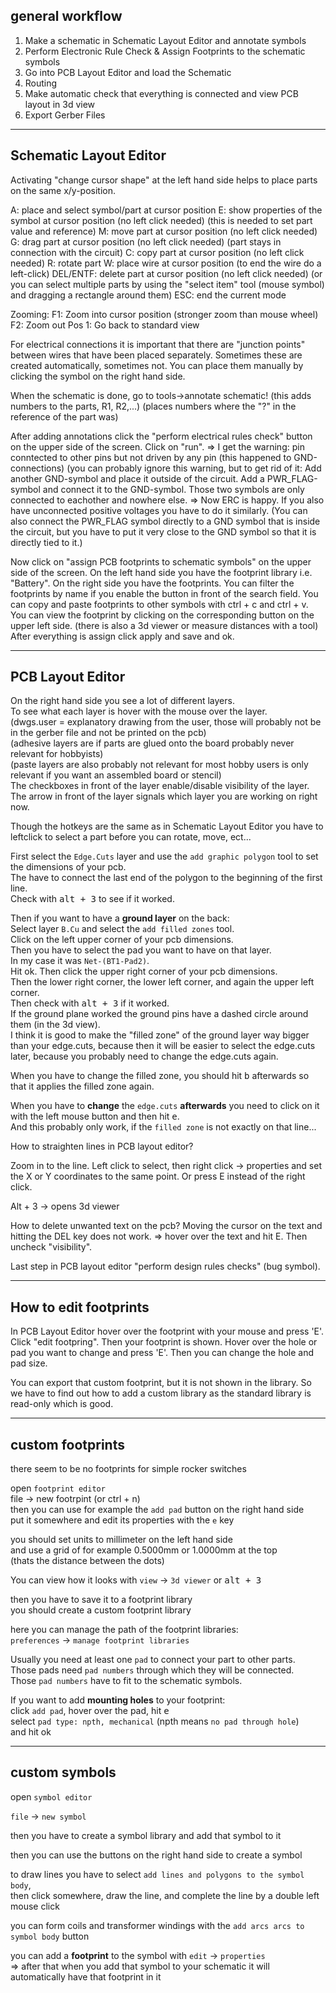 ## general workflow

1. Make a schematic in Schematic Layout Editor and annotate symbols
1. Perform Electronic Rule Check & Assign Footprints to the schematic symbols
1. Go into PCB Layout Editor and load the Schematic
1. Routing
1. Make automatic check that everything is connected and view PCB layout in 3d view
1. Export Gerber Files

***
## Schematic Layout Editor

Activating "change cursor shape" at the left hand side helps to place parts on the same x/y-position.

A: place and select symbol/part at cursor position
E: show properties of the symbol at cursor position (no left click needed)
(this is needed to set part value and reference)
M: move part at cursor position (no left click needed)
G: drag part at cursor position (no left click needed) (part stays in connection with the circuit)
C: copy part at cursor position (no left click needed)
R: rotate part
W: place wire at cursor position (to end the wire do a left-click)
DEL/ENTF: delete part at cursor position (no left click needed)
(or you can select multiple parts by using the "select item" tool (mouse symbol)
and dragging a rectangle around them)
ESC: end the current mode


Zooming:
F1: Zoom into cursor position (stronger zoom than mouse wheel)
F2: Zoom out
Pos 1: Go back to standard view

For electrical connections it is important that there are "junction points" between wires
that have been placed separately. Sometimes these are created automatically, sometimes not.
You can place them manually by clicking the symbol on the right hand side.

When the schematic is done, go to tools->annotate schematic!
(this adds numbers to the parts, R1, R2,...)
(places numbers where the "?" in the reference of the part was)

After adding annotations click the "perform electrical rules check" button on the upper side of the screen.
Click on "run".
=> I get the warning: pin conntected to other pins but not driven by any pin
(this happened to GND-connections)
(you can probably ignore this warning, but to get rid of it:
Add another GND-symbol and place it outside of the circuit.
Add a PWR_FLAG-symbol and connect it to the GND-symbol.
Those two symbols are only connected to eachother and nowhere else.
=> Now ERC is happy.
If you also have unconnected positive voltages you have to do it similarly.
(You can also connect the PWR_FLAG symbol directly to a GND symbol that is inside the circuit,
but you have to put it very close to the GND symbol so that it is directly tied to it.)

Now click on "assign PCB footprints to schematic symbols" on the upper side of the screen.
On the left hand side you have the footprint library i.e. "Battery".
On the right side you have the footprints.
You can filter the footprints by name if you enable the button in front of the search field.
You can copy and paste footprints to other symbols with ctrl + c and ctrl + v.
You can view the footprint by clicking on the corresponding button on the upper left side.
(there is also a 3d viewer or measure distances with a tool)
After everything is assign click apply and save and ok.

***
## PCB Layout Editor

On the right hand side you see a lot of different layers.\
To see what each layer is hover with the mouse over the layer.\
(dwgs.user = explanatory drawing from the user, those will probably not be in the gerber file
and not be printed on the pcb)\
(adhesive layers are if parts are glued onto the board probably never relevant for hobbyists)\
(paste layers are also probably not relevant for most hobby users
is only relevant if you want an assembled board or stencil)\
The checkboxes in front of the layer enable/disable visibility of the layer.\
The arrow in front of the layer signals which layer you are working on right now.

Though the hotkeys are the same as in Schematic Layout Editor you have to leftclick to select a part
before you can rotate, move, ect...

First select the `Edge.Cuts` layer and use the `add graphic polygon` tool to set the dimensions of your pcb.\
The have to connect the last end of the polygon to the beginning of the first line.\
Check with <kbd>alt + 3</kbd> to see if it worked.

Then if you want to have a **ground layer** on the back:\
Select layer `B.Cu` and select the `add filled zones` tool.\
Click on the left upper corner of your pcb dimensions.\
Then you have to select the pad you want to have on that layer.\
In my case it was `Net-(BT1-Pad2)`.\
Hit ok. Then click the upper right corner of your pcb dimensions.\
Then the lower right corner, the lower left corner, and again the upper left corner.\
Then check with <kbd>alt + 3</kbd> if it worked.\
If the ground plane worked the ground pins have a dashed circle around them (in the 3d view).\
I think it is good to make the "filled zone" of the ground layer way bigger than your edge.cuts, because then it will be easier to select the edge.cuts later, because you probably need to change the edge.cuts again.

When you have to change the filled zone, you should hit <kbd>b</kbd> afterwards so that it applies the filled zone again.

When you have to **change** the `edge.cuts` **afterwards** you need to click on it with the left mouse button and then hit <kbd>e</kbd>.\
And this probably only work, if the `filled zone` is not exactly on that line...

How to straighten lines in PCB layout editor?

Zoom in to the line. Left click to select, then right click -> properties and set the X or Y coordinates to the same point.
Or press E instead of the right click.

Alt + 3  -> opens 3d viewer

How to delete unwanted text on the pcb?
Moving the cursor on the text and hitting the DEL key does not work.
=> hover over the text and hit E. Then uncheck "visibility".

Last step in PCB layout editor "perform design rules checks" (bug symbol).

***
## How to edit footprints

In PCB Layout Editor hover over the footprint with your mouse and press 'E'.
Click "edit footpring". Then your footprint is shown.
Hover over the hole or pad you want to change and press 'E'.
Then you can change the hole and pad size.

You can export that custom footprint, but it is not shown in the library.
So we have to find out how to add a custom library as the standard library is read-only which is good.

***
## custom footprints

there seem to be no footprints for simple rocker switches

open `footprint editor` \
file -> new footrpint (or ctrl + n) \
then you can use for example the `add pad` button on the right hand side \
put it somewhere and edit its properties with the `e` key

you should set units to millimeter on the left hand side\
and use a grid of for example 0.5000mm or 1.0000mm at the top\
(thats the distance between the dots)

You can view how it looks with `view` -> `3d viewer` or <kbd>alt + 3</kbd>

then you have to save it to a footprint library \
you should create a custom footprint library

here you can manage the path of the footprint libraries:\
`preferences` -> `manage footprint libraries`

Usually you need at least one `pad` to connect your part to other parts.\
Those pads need `pad numbers` through which they will be connected.\
Those `pad numbers` have to fit to the schematic symbols.

If you want to add **mounting holes** to your footprint:\
click `add pad`, hover over the pad, hit <kbd>e</kbd> \
select `pad type: npth, mechanical` (npth means `no pad through hole`)\
and hit ok

***
## custom symbols

open `symbol editor`

`file` -> `new symbol`

then you have to create a symbol library and add that symbol to it

then you can use the buttons on the right hand side to create a symbol

to draw lines you have to select `add lines and polygons to the symbol body`,\
then click somewhere, draw the line, and complete the line by a double left mouse click

you can form coils and transformer windings with the `add arcs arcs to symbol body` button

you can add a **footprint** to the symbol with `edit` -> `properties`\
=> after that when you add that symbol to your schematic it will automatically have that footprint in it

